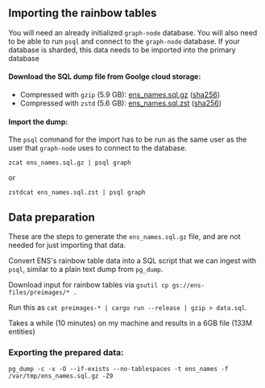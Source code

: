 ## Importing the rainbow tables

You will need an already initialized `graph-node` database. You will also
need to be able to run `psql` and connect to the `graph-node` database. If
your database is sharded, this data needs to be imported into the primary
database

#### Download the SQL dump file from Goolge cloud storage:
  * Compressed with `gzip` (5.9 GB):
    [ens_names.sql.gz](https://storage.cloud.google.com/ens-files/ens_names.sql.gz) ([sha256](https://storage.googleapis.com/ens-files/ens_names.sql.gz.sha256sum))
  * Compressed with `zstd` (5.6 GB):
    [ens_names.sql.zst](https://storage.googleapis.com/ens-files/ens_names.sql.zst) ([sha256](https://storage.googleapis.com/ens-files/ens_names.sql.zst.sha256sum))

#### Import the dump:

The `psql` command for the import has to be run as the same user as the
user that `graph-node` uses to connect to the database.

```
zcat ens_names.sql.gz | psql graph
```
or
```
zstdcat ens_names.sql.zst | psql graph
```

## Data preparation

These are the steps to generate the `ens_names.sql.gz` file, and are not
needed for just importing that data.

Convert ENS's rainbow table data into a SQL script that we can ingest with
`psql`, similar to a plain text dump from `pg_dump`.

Download input for rainbow tables via `gsutil cp gs://ens-files/preimages/* .`

Run this as `cat preimages-* | cargo run --release | gzip > data.sql`.

Takes a while (10 minutes) on my machine and results in a 6GB file (133M entities)

### Exporting the prepared data:
```
pg_dump -c -x -O --if-exists --no-tablespaces -t ens_names -f /var/tmp/ens_names.sql.gz -Z9
```
